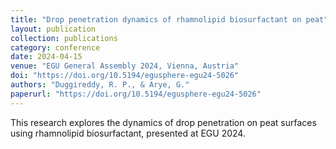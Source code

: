 ```yaml
---
title: "Drop penetration dynamics of rhamnolipid biosurfactant on peat"
layout: publication
collection: publications
category: conference
date: 2024-04-15
venue: "EGU General Assembly 2024, Vienna, Austria"
doi: "https://doi.org/10.5194/egusphere-egu24-5026"
authors: "Duggireddy, R. P., & Arye, G."
paperurl: "https://doi.org/10.5194/egusphere-egu24-5026"
---
```


This research explores the dynamics of drop penetration on peat surfaces using rhamnolipid biosurfactant, presented at EGU 2024.

